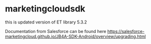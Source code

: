 # marketingcloudsdk
this is updated version of ET library 5.3.2 

Documentation from Salesforce can be found here
https://salesforce-marketingcloud.github.io/JB4A-SDK-Android/overview/upgrading.html

